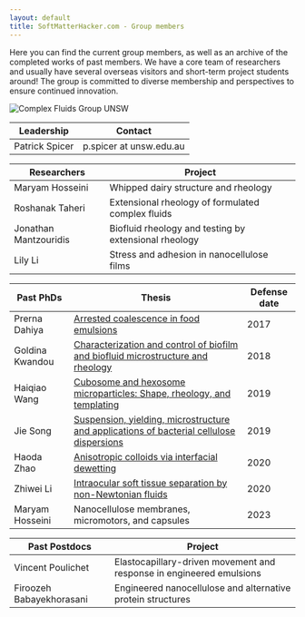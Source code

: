 ```yaml
---
layout: default
title: SoftMatterHacker.com - Group members
---
```


Here you can find the current group members, as well as an archive of the completed works of past members.
We have a core team of researchers and usually have several overseas visitors and short-term project students around!
The group is committed to diverse membership and perspectives to ensure continued innovation.

![Complex Fluids Group UNSW](https://nonequilibrium.com/img/2019Group.png)

|Leadership | Contact        |
| ------------------| ---------------|
| Patrick Spicer | p.spicer at unsw.edu.au   |


| Researchers      | Project        |
| ------------------| -------------- |
| Maryam Hosseini    | Whipped dairy structure and rheology |
| Roshanak Taheri | Extensional rheology of formulated complex fluids |
| Jonathan Mantzouridis   | Biofluid rheology and testing by extensional rheology |
| Lily Li   | Stress and adhesion in nanocellulose films |

| Past PhDs                         | Thesis                        |    Defense date |
| ----------------------------| ------------------------------------------ | ------------------- |
| Prerna Dahiya           | [Arrested coalescence in food emulsions](https://nonequilibrium.com/pdf/DahiyaPrernaThesis.pdf) | 2017  |
| Goldina Kwandou   | [Characterization and control of biofilm and biofluid microstructure and rheology](https://nonequilibrium.com/pdf/KwandouGoldinaThesis.pdf) | 2018 |
| Haiqiao Wang   | [Cubosome and hexosome microparticles: Shape, rheology, and templating](https://nonequilibrium.com/pdf/WangHaiqiaoThesis.pdf) | 2019 |
| Jie Song   | [Suspension, yielding, microstructure and applications of bacterial cellulose dispersions](https://nonequilibrium.com/pdf/SongJieThesis.pdf) | 2019 |
| Haoda Zhao   | [Anisotropic colloids via interfacial dewetting](https://nonequilibrium.com/pdf/ZhaoHaodaThesis.pdf)| 2020 |
| Zhiwei Li   | [Intraocular soft tissue separation by non-Newtonian fluids](https://nonequilibrium.com/pdf/LiZhiweiThesis.pdf) | 2020 |
| Maryam Hosseini    | Nanocellulose membranes, micromotors, and capsules | 2023 |

| Past Postdocs                         | Project                        | 
| ----------------------------| ------------------------------------------ | 
| Vincent Poulichet | Elastocapillary-driven movement and response in engineered emulsions  |
| Firoozeh Babayekhorasani | Engineered nanocellulose and alternative protein structures |